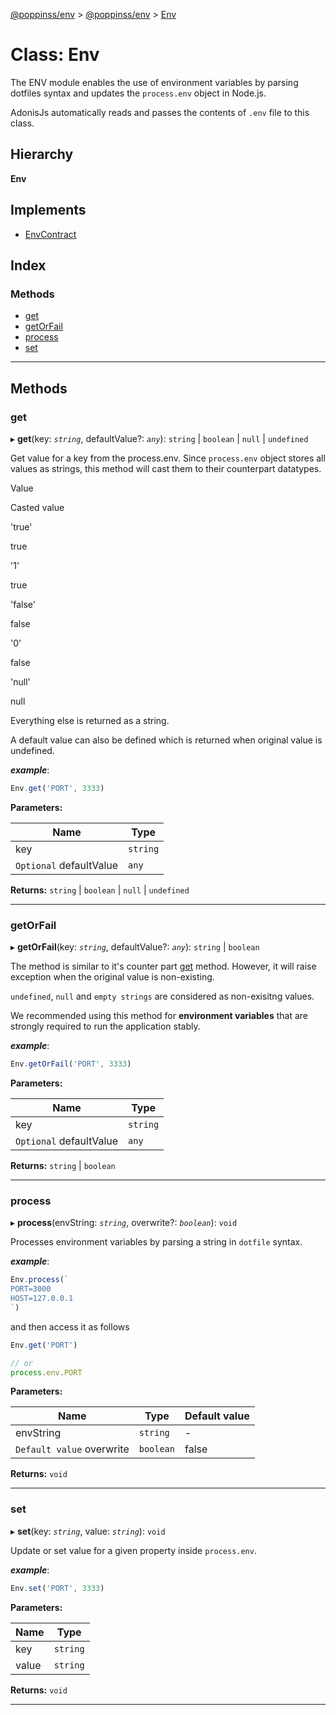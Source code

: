 [@poppinss/env](../README.md) > [@poppinss/env](../modules/_poppinss_env.md) > [Env](../classes/_poppinss_env.env.md)

# Class: Env

The ENV module enables the use of environment variables by parsing dotfiles syntax and updates the `process.env` object in Node.js.

AdonisJs automatically reads and passes the contents of `.env` file to this class.

## Hierarchy

**Env**

## Implements

* [EnvContract](../interfaces/_poppinss_env.envcontract.md)

## Index

### Methods

* [get](_poppinss_env.env.md#get)
* [getOrFail](_poppinss_env.env.md#getorfail)
* [process](_poppinss_env.env.md#process)
* [set](_poppinss_env.env.md#set)

---

## Methods

<a id="get"></a>

###  get

▸ **get**(key: *`string`*, defaultValue?: *`any`*): `string` \| `boolean` \| `null` \| `undefined`

Get value for a key from the process.env. Since `process.env` object stores all values as strings, this method will cast them to their counterpart datatypes.

Value

Casted value

'true'

true

'1'

true

'false'

false

'0'

false

'null'

null

Everything else is returned as a string.

A default value can also be defined which is returned when original value is undefined.

*__example__*:
 ```ts
Env.get('PORT', 3333)
```

**Parameters:**

| Name | Type |
| ------ | ------ |
| key | `string` |
| `Optional` defaultValue | `any` |

**Returns:** `string` \| `boolean` \| `null` \| `undefined`

___
<a id="getorfail"></a>

###  getOrFail

▸ **getOrFail**(key: *`string`*, defaultValue?: *`any`*): `string` \| `boolean`

The method is similar to it's counter part [get](_poppinss_env.env.md#get) method. However, it will raise exception when the original value is non-existing.

`undefined`, `null` and `empty strings` are considered as non-exisitng values.

We recommended using this method for **environment variables** that are strongly required to run the application stably.

*__example__*:
 ```ts
Env.getOrFail('PORT', 3333)
```

**Parameters:**

| Name | Type |
| ------ | ------ |
| key | `string` |
| `Optional` defaultValue | `any` |

**Returns:** `string` \| `boolean`

___
<a id="process"></a>

###  process

▸ **process**(envString: *`string`*, overwrite?: *`boolean`*): `void`

Processes environment variables by parsing a string in `dotfile` syntax.

*__example__*:
 ```ts
Env.process(`
 PORT=3000
 HOST=127.0.0.1
`)
```

and then access it as follows

```ts
Env.get('PORT')

// or
process.env.PORT
```

**Parameters:**

| Name | Type | Default value |
| ------ | ------ | ------ |
| envString | `string` | - |
| `Default value` overwrite | `boolean` | false |

**Returns:** `void`

___
<a id="set"></a>

###  set

▸ **set**(key: *`string`*, value: *`string`*): `void`

Update or set value for a given property inside `process.env`.

*__example__*:
 ```ts
Env.set('PORT', 3333)
```

**Parameters:**

| Name | Type |
| ------ | ------ |
| key | `string` |
| value | `string` |

**Returns:** `void`

___

